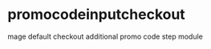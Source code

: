 promocodeinputcheckout
======================

mage default checkout additional promo code step module

